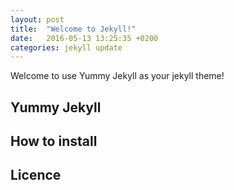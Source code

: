 ```yaml
---
layout: post
title:  "Welcome to Jekyll!"
date:   2016-05-13 13:25:35 +0200
categories: jekyll update
---
```


Welcome to use Yummy Jekyll as your jekyll theme!

## Yummy Jekyll

## How to install

## Licence